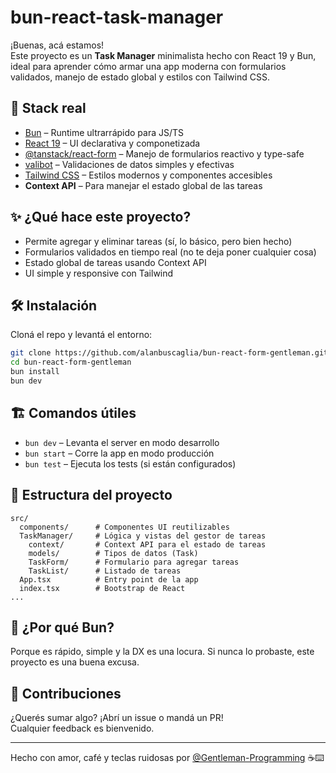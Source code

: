 # bun-react-task-manager

¡Buenas, acá estamos!  
Este proyecto es un **Task Manager** minimalista hecho con React 19 y Bun, ideal para aprender cómo armar una app moderna con formularios validados, manejo de estado global y estilos con Tailwind CSS.

## 🚀 Stack real

- [Bun](https://bun.sh) – Runtime ultrarrápido para JS/TS
- [React 19](https://react.dev) – UI declarativa y componetizada
- [@tanstack/react-form](https://tanstack.com/query/latest/docs/framework/react-form) – Manejo de formularios reactivo y type-safe
- [valibot](https://valibot.dev) – Validaciones de datos simples y efectivas
- [Tailwind CSS](https://tailwindcss.com) – Estilos modernos y componentes accesibles
- **Context API** – Para manejar el estado global de las tareas

## ✨ ¿Qué hace este proyecto?

- Permite agregar y eliminar tareas (sí, lo básico, pero bien hecho)
- Formularios validados en tiempo real (no te deja poner cualquier cosa)
- Estado global de tareas usando Context API
- UI simple y responsive con Tailwind

## 🛠️ Instalación

Cloná el repo y levantá el entorno:

```bash
git clone https://github.com/alanbuscaglia/bun-react-form-gentleman.git
cd bun-react-form-gentleman
bun install
bun dev
```

## 🏗️ Comandos útiles

- `bun dev` – Levanta el server en modo desarrollo
- `bun start` – Corre la app en modo producción
- `bun test` – Ejecuta los tests (si están configurados)

## 📁 Estructura del proyecto

```
src/
  components/      # Componentes UI reutilizables
  TaskManager/     # Lógica y vistas del gestor de tareas
    context/       # Context API para el estado de tareas
    models/        # Tipos de datos (Task)
    TaskForm/      # Formulario para agregar tareas
    TaskList/      # Listado de tareas
  App.tsx          # Entry point de la app
  index.tsx        # Bootstrap de React
...
```

## 🤔 ¿Por qué Bun?

Porque es rápido, simple y la DX es una locura. Si nunca lo probaste, este proyecto es una buena excusa.

## 🤝 Contribuciones

¿Querés sumar algo? ¡Abrí un issue o mandá un PR!  
Cualquier feedback es bienvenido.

---

Hecho con amor, café y teclas ruidosas por [@Gentleman-Programming](https://github.com/Gentleman-Programming) ☕⌨️
